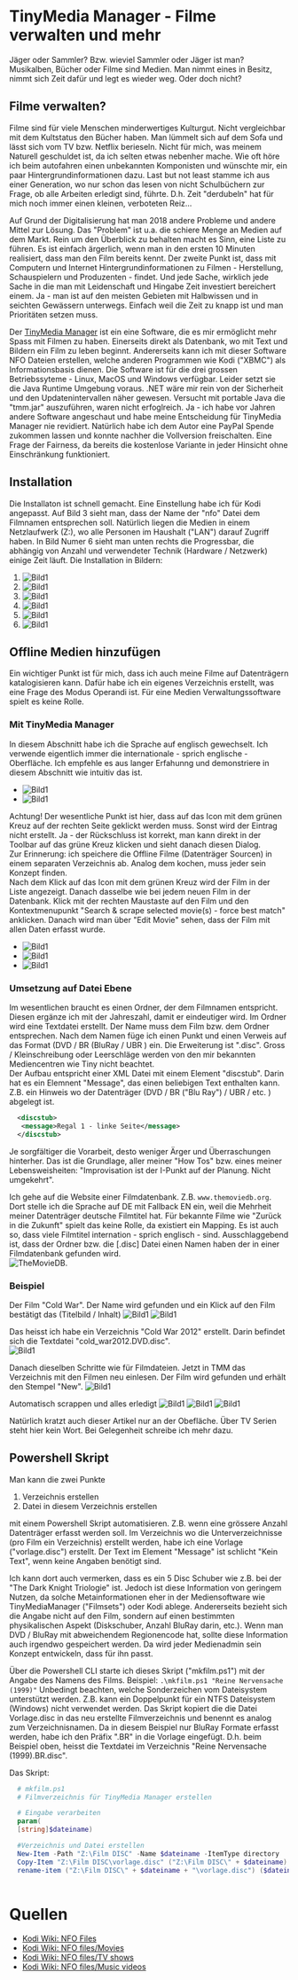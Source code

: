 # TinyMedia Manager - Filme verwalten und mehr  

Jäger oder Sammler? Bzw. wieviel Sammler oder Jäger ist man? Musikalben, Bücher oder Filme sind Medien. Man nimmt eines in Besitz, nimmt sich Zeit dafür und legt es wieder weg. Oder doch nicht?  

## Filme verwalten?

Filme sind für viele Menschen minderwertiges Kulturgut. Nicht vergleichbar mit dem Kultstatus den Bücher haben. Man lümmelt sich auf dem Sofa und lässt sich vom TV bzw. Netflix berieseln. Nicht für mich, was meinem Naturell geschuldet ist, da ich selten etwas nebenher mache. Wie oft höre ich beim autofahren einen unbekannten Komponisten und wünschte mir, ein paar Hintergrundinformationen dazu. Last but not least stamme ich aus einer Generation, wo nur schon das lesen von nicht Schulbüchern zur Frage, ob alle Arbeiten erledigt sind, führte. D.h. Zeit "derdubeln" hat für mich noch immer einen kleinen, verboteten Reiz... 

Auf Grund der Digitalisierung hat man 2018 andere Probleme und andere Mittel zur Lösung. Das "Problem" ist u.a. die schiere Menge an Medien auf dem Markt. Rein um den Überblick zu behalten macht es Sinn, eine Liste zu führen. Es ist einfach ärgerlich, wenn man in den ersten 10 Minuten realisiert, dass man den Film bereits kennt. Der zweite Punkt ist, dass mit Computern und Internet Hintergrundinformationen zu Filmen - Herstellung, Schauspielern und Produzenten - findet. Und jede Sache, wirklich jede Sache in die man mit Leidenschaft und Hingabe Zeit investiert bereichert einem. Ja - man ist auf den meisten Gebieten mit Halbwissen und in seichten Gewässern unterwegs. Einfach weil die Zeit zu knapp ist und man Prioritäten setzen muss.  

Der [TinyMedia Manager](http://www.tinymediamanager.org) ist ein eine Software, die es mir ermöglicht mehr Spass mit Filmen zu haben. Einerseits direkt als Datenbank, wo mit Text und Bildern ein Film zu leben beginnt. Andererseits kann ich mit dieser Software NFO Dateien erstellen, welche anderen Programmen wie Kodi ("XBMC") als Informationsbasis dienen. Die Software ist für die drei grossen Betriebssyteme - Linux, MacOS und Windows verfügbar. Leider setzt sie die Java Runtime Umgebung voraus. .NET wäre mir rein von der Sicherheit und den Updatenintervallen näher gewesen. Versucht mit portable Java die "tmm.jar" auszuführen, waren nicht erfoglreich. Ja - ich habe vor Jahren andere Software angeschaut und habe meine Entscheidung für TinyMedia Manager nie revidiert. Natürlich habe ich dem Autor eine PayPal Spende zukommen lassen und konnte nachher die Vollversion freischalten. Eine Frage der Fairness, da bereits die kostenlose Variante in jeder Hinsicht ohne Einschränkung funktioniert.

## Installation

Die Installaton ist schnell gemacht. Eine Einstellung habe ich für Kodi angepasst. Auf Bild 3 sieht man, dass der Name der "nfo" Datei dem Filmnamen entsprechen soll. Natürlich liegen die Medien in einem Netzlaufwerk (Z:), wo alle Personen im Haushalt ("LAN") darauf Zugriff haben. In Bild Numer 6 sieht man unten rechts die Progressbar, die abhängig von Anzahl und verwendeter Technik (Hardware / Netzwerk) einige Zeit läuft. Die Installation in Bildern:  
1. ![Bild1](../images/tinymediamanager/Inst-1.jpg)
2. ![Bild1](../images/tinymediamanager/Inst-2.jpg)
3. ![Bild1](../images/tinymediamanager/Inst-3.jpg)
4. ![Bild1](../images/tinymediamanager/Inst-4.jpg)
5. ![Bild1](../images/tinymediamanager/Inst-5.jpg)
6. ![Bild1](../images/tinymediamanager/Inst-6.jpg)

## Offline Medien hinzufügen

Ein wichtiger Punkt ist für mich, dass ich auch meine Filme auf Datenträgern katalogisieren kann.  Dafür habe ich ein eigenes Verzeichnis erstellt, was eine Frage des Modus Operandi ist. Für eine Medien Verwaltungssoftware spielt es keine Rolle.

### Mit TinyMedia Manager

In diesem Abschnitt habe ich die Sprache auf englisch gewechselt. Ich verwende eigentlich immer die internationale - sprich englische - Oberfläche. Ich empfehle es aus langer Erfahunng und demonstriere in diesem Abschnitt wie intuitiv das ist.  
* ![Bild1](../images/tinymediamanager/tmm-cnom.jpg)  
* ![Bild1](../images/tinymediamanager/tmm-cnom-1.jpg)  

Achtung! Der wesentliche Punkt ist hier, dass auf das Icon mit dem grünen Kreuz auf der rechten Seite geklickt werden muss. Sonst wird der Eintrag nicht erstellt. Ja - der Rückschluss ist korrekt, man kann direkt in der Toolbar auf das grüne Kreuz klicken und sieht danach diesen Dialog.  
Zur Erinnerung: ich speichere die Offline Filme (Datenträger Sourcen) in einem separaten Verzeichnis ab. Analog dem kochen, muss jeder sein Konzept finden.  
Nach dem Klick auf das Icon mit dem grünen Kreuz wird der Film in der Liste angezeigt. Danach dasselbe wie bei jedem neuen Film in der Datenbank. Klick mit der rechten Maustaste auf den Film und den Kontextmenupunkt "Search & scrape selected movie(s) - force best match" anklicken.  Danach wird man über "Edit Movie" sehen, dass der Film mit allen Daten erfasst wurde.
* ![Bild1](../images/tinymediamanager/tmm-cnom-2.jpg)  
* ![Bild1](../images/tinymediamanager/tmm-cnom-3.jpg) 
* ![Bild1](../images/tinymediamanager/tmm-cnom-4.jpg) 

### Umsetzung auf Datei Ebene

Im wesentlichen braucht es einen Ordner, der dem Filmnamen entspricht. Diesen ergänze ich mit der Jahreszahl, damit er eindeutiger wird. Im Ordner wird eine Textdatei erstellt. Der Name muss dem  Film bzw. dem Ordner entsprechen. Nach dem Namen füge ich einen Punkt und einen Verweis auf das Format (DVD / BR (BluRay / UBR ) ein. Die Erweiterung ist ".disc". Gross / Kleinschreibung oder Leerschläge werden von den mir bekannten Mediencentren wie Tiny nicht beachtet.    
Der Aufbau entspricht einer XML Datei mit einem Element "discstub". Darin hat es ein Elemnent "Message", das einen beliebigen Text enthalten kann. Z.B. ein Hinweis wo der Datenträger (DVD / BR ("Blu Ray") / UBR / etc. ) abgelegt ist.

```XML
  <discstub>
   <message>Regal 1 - linke Seite</message>
  </discstub>
```

Je sorgfältiger die Vorarbeit, desto weniger Ärger und Überraschungen hinterher. Das ist die Grundlage, aller meiner "How Tos" bzw. eines meiner Lebensweisheiten: "Improvisation ist der I-Punkt auf der Planung. Nicht umgekehrt".  

Ich gehe auf die Website einer Filmdatenbank. Z.B. ``www.themoviedb.org``. Dort stelle ich die Sprache auf DE mit Fallback EN ein, weil die Mehrheit meiner Datenträger deutsche Filmtitel hat. Für bekannte Filme wie "Zurück in die Zukunft" spielt das keine Rolle, da existiert ein Mapping. Es ist auch so, dass viele Filmtitel internation - sprich englisch - sind. Ausschlaggebend ist, dass der Ordner bzw. die [.disc] Datei einen Namen haben der in einer Filmdatenbank gefunden wird.  
![TheMovieDB](../images/tinymediamanager/themoviedb.jpg).  

### Beispiel

Der Film "Cold War". Der Name wird gefunden und ein Klick auf den Film bestätigt das (Titelbild / Inhalt)
![Bild1](../images/tinymediamanager/themoviedb-1.jpg)
![Bild1](../images/tinymediamanager/themoviedb-2.jpg)

Das heisst ich habe ein Verzeichnis "Cold War 2012" erstellt. Darin befindet sich die Textdatei "cold_war2012.DVD.disc".  
![Bild1](../images/tinymediamanager/bsp.jpg)

Danach dieselben Schritte wie für Filmdateien. Jetzt in TMM das Verzeichnis mit den Filmen neu einlesen. Der Film wird gefunden und erhält den Stempel "New".
![Bild1](../images/tinymediamanager/bsp-1.jpg) 

Automatisch scrappen und alles erledigt
![Bild1](../images/tinymediamanager/bsp-2.jpg)
![Bild1](../images/tinymediamanager/bsp-3.jpg)
![Bild1](../images/tinymediamanager/bsp-4.jpg) 

Natürlich kratzt auch dieser Artikel nur an der Obefläche. Über TV Serien steht hier kein Wort. Bei Gelegenheit schreibe ich mehr dazu.  

## Powershell Skript

Man kann die zwei Punkte  
1. Verzeichnis erstellen
2. Datei in diesem Verzeichnis erstellen

mit einem Powershell Skript automatisieren. Z.B. wenn eine grössere Anzahl Datenträger erfasst werden soll. Im Verzeichnis wo die Unterverzeichnisse (pro Film ein Verzeichnis) erstellt werden, habe ich eine Vorlage ("vorlage.disc") erstellt. Der Text im Element "Message" ist schlicht "Kein Text", wenn keine Angaben benötigt sind.  

Ich kann dort auch vermerken, dass es ein 5 Disc Schuber wie z.B. bei der "The Dark Knight Triologie" ist. Jedoch ist diese Information von geringem Nutzen, da solche Metainformationen eher in der Mediensoftware wie TinyMediaManager ("Filmsets") oder Kodi ablege. Andererseits bezieht sich die Angabe nicht auf den Film, sondern auf einen bestimmten physikalischen Aspekt (Diskschuber, Anzahl BluRay darin, etc.). Wenn man DVD / BluRay mit abweichendem Regionencode hat, sollte diese Information auch irgendwo gespeichert werden. Da wird jeder Medienadmin sein Konzept entwickeln, dass für ihn passt.  

Über die Powershell CLI starte ich dieses Skript ("mkfilm.ps1") mit der Angabe des Namens des Films. Beispiel: ``.\mkfilm.ps1 "Reine Nervensache (1999)"``  Unbedingt beachten, welche Sonderzeichen vom Dateisystem unterstützt werden. Z.B. kann ein Doppelpunkt für ein NTFS Dateisystem (Windows) nicht verwendet werden. Das Skript kopiert die die Datei Vorlage.disc in das neu erstellte Filmverzeichnis und benennt es analog zum Verzeichnisnamen. Da in diesem Beispiel nur BluRay Formate erfasst werden, habe ich den Präfix ".BR" in die Vorlage eingefügt. D.h. beim Beispiel oben, heisst die Textdatei im Verzeichnis "Reine Nervensache (1999).BR.disc".

Das Skript:  

```powershell
  # mkfilm.ps1
  # Filmverzeichnis für TinyMedia Manager erstellen

  # Eingabe verarbeiten
  param(
  [string]$dateiname)

  #Verzeichnis und Datei erstellen
  New-Item -Path "Z:\Film DISC" -Name $dateiname -ItemType directory
  Copy-Item "Z:\Film DISC\vorlage.disc" ("Z:\Film DISC\" + $dateiname)
  rename-item ("Z:\Film DISC\" + $dateiname + "\vorlage.disc") ($dateiname + ".BR" + ".disc")  
  
```


# Quellen

* [Kodi Wiki: NFO Files](https://kodi.wiki/view/NFO_files)
* [Kodi Wiki: NFO files/Movies](https://kodi.wiki/view/NFO_files/Movies)
* [Kodi Wiki: NFO files/TV shows](https://kodi.wiki/view/NFO_files/TV_shows)
* [Kodi Wiki: NFO files/Music videos](https://kodi.wiki/view/NFO_files/Music_videos)

